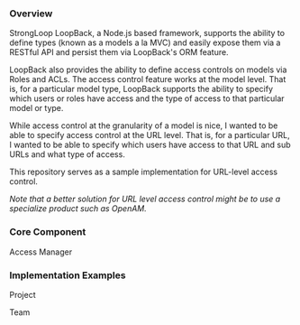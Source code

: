 ### Overview
StrongLoop LoopBack, a Node.js based framework, supports the ability
to define types (known as a models a la MVC) and easily expose them
via a RESTful API and persist them via LoopBack's ORM feature.  

LoopBack also provides the ability to define access controls on models
via Roles and ACLs.  The access control feature works at the model level.
That is, for a particular model type, LoopBack supports the ability
to specify which users or roles have access and the type of access
to that particular model or type.   

While access control at the granularity of a model is nice, I
wanted to be able to specify access control at the URL level.  That is,
for a particular URL, I wanted to be able to specify which users
have access to that URL and sub URLs and what type of access.

This repository serves as a sample implementation for URL-level
access control.  

*Note that a better solution for URL level access control
might be to use a specialize product such as OpenAM.*


### Core Component
Access Manager

### Implementation Examples 
Project

Team




